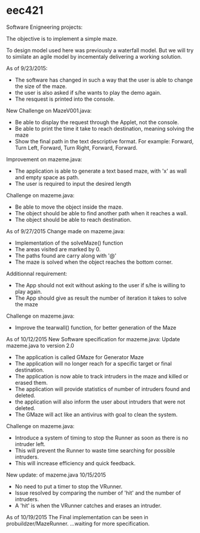 # eec421
Software Enigneering projects:

The objective is to implement a simple maze. 

To design model used here was previously a waterfall model.
But we will try to similate an agile model by incementaly delivering a working solution.


As of 9/23/2015:
 - The software has changed in such a way that the user is able to change the size of the maze.
 - the user is also asked if s/he wants to play the demo again.
 - The resquest is printed into the console.
 
New Challenge on MazeV001.java:
 - Be able to display the request through the Applet, not the console.
 - Be able to print the time it take to reach destination, meaning solving the maze
 - Show the final path in the text descriptive format. For example: Forward, Turn Left, Forward, Turn Right, Forward, Forward.

Improvement on mazeme.java:
 - The application is able to generate a text based maze, with 'x' as wall and empty space as path.
 - The user is required to input the desired length

Challenge on mazeme.java:
 - Be able to move the object inside the maze.
 - The object should be able to find another path when it reaches a wall.
 - The object should be able to reach destination.

As of 9/27/2015
Change made on mazeme.java:
 - Implementation of the solveMaze() function
 - The areas visited are marked by 0.
 - The paths found are carry along with '@'
 - The maze is solved when the object reaches the bottom corner.

Additionnal requirement:
 - The App should not exit without asking to the user if s/he is willing to play again.
 - The App should give as result the number of iteration it takes to solve the maze

Challenge on mazeme.java:
 - Improve the tearwall() function, for better generation of the Maze
 
As of 10/12/2015
New Software specification for mazeme.java: Update mazeme.java to version 2.0
 - The application is called GMaze for Generator Maze
 - The application will no longer reach for a specific target or final destination.
 - The application is now able to track intruders in the maze and killed or erased them.
 - The application will provide statistics of number of intruders found and deleted.
 - the application will also inform the user about intruders that were not deleted.
 - The GMaze will act like an antivirus with goal to clean the system.

Challenge on mazeme.java:
 - Introduce a system of timing to stop the Runner as soon as there is no intruder left.
 - This will prevent the Runner to waste time searching for possible intruders.
 - This will increase efficiency and quick feedback.

New update: of mazeme.java 10/15/2015
 - No need to put a timer to stop the VRunner.
 - Issue resolved by comparing the number of 'hit' and the number of intruders.
 - A 'hit' is when the VRunner catches and erases an intruder.

As of 10/19/2015 The Final implementation can be seen in probuildzer/MazeRunner.
...waiting for more specification.
